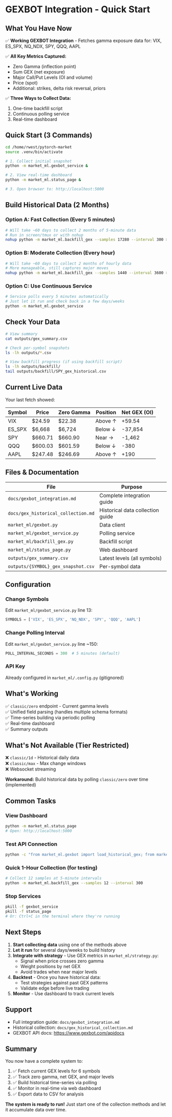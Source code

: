 # GEXBOT Integration - Quick Start

## What You Have Now

✅ **Working GEXBOT Integration** - Fetches gamma exposure data for: VIX, ES_SPX, NQ_NDX, SPY, QQQ, AAPL

✅ **All Key Metrics Captured:**
- Zero Gamma (inflection point)
- Sum GEX (net exposure)
- Major Call/Put Levels (OI and volume)
- Price (spot)
- Additional: strikes, delta risk reversal, priors

✅ **Three Ways to Collect Data:**
1. One-time backfill script
2. Continuous polling service  
3. Real-time dashboard

## Quick Start (3 Commands)

```bash
cd /home/rwest/pytorch-market
source .venv/bin/activate

# 1. Collect initial snapshot
python -m market_ml.gexbot_service &

# 2. View real-time dashboard
python -m market_ml.status_page &

# 3. Open browser to: http://localhost:5000
```

## Build Historical Data (2 Months)

### Option A: Fast Collection (Every 5 minutes)
```bash
# Will take ~60 days to collect 2 months of 5-minute data
# Run in screen/tmux or with nohup
nohup python -m market_ml.backfill_gex --samples 17280 --interval 300 > backfill.log 2>&1 &
```

### Option B: Moderate Collection (Every hour)
```bash
# Will take ~60 days to collect 2 months of hourly data  
# More manageable, still captures major moves
nohup python -m market_ml.backfill_gex --samples 1440 --interval 3600 > backfill.log 2>&1 &
```

### Option C: Use Continuous Service
```bash
# Service polls every 5 minutes automatically
# Just let it run and check back in a few days/weeks
python -m market_ml.gexbot_service
```

## Check Your Data

```bash
# View summary
cat outputs/gex_summary.csv

# Check per-symbol snapshots
ls -lh outputs/*.csv

# View backfill progress (if using backfill script)
ls -lh outputs/backfill/
tail outputs/backfill/SPY_gex_historical.csv
```

## Current Live Data

Your last fetch showed:

| Symbol | Price | Zero Gamma | Position | Net GEX (OI) |
|--------|-------|------------|----------|--------------|
| VIX | $24.59 | $22.38 | Above ↑ | +59.54 |
| ES_SPX | $6,668 | $6,724 | Below ↓ | -37,854 |
| SPY | $660.71 | $660.90 | Near → | -1,462 |
| QQQ | $600.03 | $601.59 | Below ↓ | -380 |
| AAPL | $247.48 | $246.69 | Above ↑ | +190 |

## Files & Documentation

| File | Purpose |
|------|---------|
| `docs/gexbot_integration.md` | Complete integration guide |
| `docs/gex_historical_collection.md` | Historical data collection guide |
| `market_ml/gexbot.py` | Data client |
| `market_ml/gexbot_service.py` | Polling service |
| `market_ml/backfill_gex.py` | Backfill script |
| `market_ml/status_page.py` | Web dashboard |
| `outputs/gex_summary.csv` | Latest levels (all symbols) |
| `outputs/{SYMBOL}_gex_snapshot.csv` | Per-symbol data |

## Configuration

### Change Symbols
Edit `market_ml/gexbot_service.py` line 13:
```python
SYMBOLS = ['VIX', 'ES_SPX', 'NQ_NDX', 'SPY', 'QQQ', 'AAPL']
```

### Change Polling Interval
Edit `market_ml/gexbot_service.py` line ~150:
```python
POLL_INTERVAL_SECONDS = 300  # 5 minutes (default)
```

### API Key
Already configured in `market_ml/.config.py` (gitignored)

## What's Working

✅ `classic/zero` endpoint - Current gamma levels  
✅ Unified field parsing (handles multiple schema formats)  
✅ Time-series building via periodic polling  
✅ Real-time dashboard  
✅ Summary outputs  

## What's Not Available (Tier Restricted)

❌ `classic/1d` - Historical daily data  
❌ `classic/max` - Max change windows  
❌ Websocket streaming  

**Workaround:** Build historical data by polling `classic/zero` over time (implemented)

## Common Tasks

### View Dashboard
```bash
python -m market_ml.status_page
# Open: http://localhost:5000
```

### Test API Connection
```bash
python -c "from market_ml.gexbot import load_historical_gex; from market_ml.config import Config; cfg=Config(); print(load_historical_gex('SPY','2025-10-01','2025-10-17',cfg.GEXBOT_API_KEY,'zero'))"
```

### Quick 1-Hour Collection (for testing)
```bash
# Collect 12 samples at 5-minute intervals
python -m market_ml.backfill_gex --samples 12 --interval 300
```

### Stop Services
```bash
pkill -f gexbot_service
pkill -f status_page
# Or: Ctrl+C in the terminal where they're running
```

## Next Steps

1. **Start collecting data** using one of the methods above
2. **Let it run** for several days/weeks to build history
3. **Integrate with strategy** - Use GEX metrics in `market_ml/strategy.py`:
   - Signal when price crosses zero gamma
   - Weight positions by net GEX
   - Avoid trades when near major levels
4. **Backtest** - Once you have historical data:
   - Test strategies against past GEX patterns
   - Validate edge before live trading
5. **Monitor** - Use dashboard to track current levels

## Support

- Full integration guide: `docs/gexbot_integration.md`
- Historical collection: `docs/gex_historical_collection.md`
- GEXBOT API docs: https://www.gexbot.com/apidocs

## Summary

You now have a complete system to:
1. ✅ Fetch current GEX levels for 6 symbols
2. ✅ Track zero gamma, net GEX, and major levels
3. ✅ Build historical time-series via polling
4. ✅ Monitor in real-time via web dashboard
5. ✅ Export data to CSV for analysis

**The system is ready to run!** Just start one of the collection methods and let it accumulate data over time.

